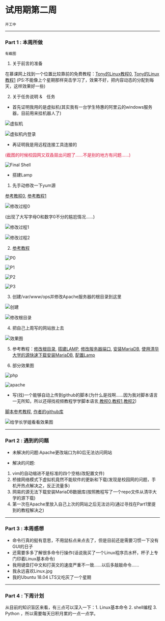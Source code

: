 # 试用期第二周

`开工中`

---

### Part 1 : 本周所做

`有截图` 

1. 关于前言的准备

在慕课网上找到一个位置比较靠前的免费教程：[Tony的Linux教程0](https://www.imooc.com/learn/175), [Tony的Linux教程1](https://www.imooc.com/learn/111) (PS:不能像上个星期那样突击学习了，效果不好，把内容动态的分配到每天，这样效果好一些)

2. 关于任务说明 &　任务

- 首先证明我用的是虚拟机(其实我有一台学生特惠的阿里云的windows服务器，目前用来挂机器人了)

![虚拟机](http://static.zybuluo.com/Mark201802/qq5ngj31zh6tu49fvlsw60r4/image_1cde78nrn14301j461stp1jhf1utc19.png)

![虚拟机内登录](http://static.zybuluo.com/Mark201802/gtp48rpy3viskle5e77f6mff/image_1cde7et6co1i91i16j11pd2q4126.png)

- 再证明我是用远程连接工具连接的

<font color="dc143c">(截图的时候校园网又双叒叕出问题了......不是别的地方有问题......)</font>

![Final Shell](http://static.zybuluo.com/Mark201802/wi1yneytrfyqe1j86nq3mga8/image_1cde7siul1gbj1n1rfnvjkm81n33.png)

- 搭建Lamp

1. 先手动修改一下yum源

[参考教程0](http://mirrors.163.com/.help/centos.html), [参考教程1](https://www.ruooo.com/VPS/594.html)

![修改过程0](http://static.zybuluo.com/Mark201802/1ssrmojz5pa346vyiujy4tax/image_1cdea0ure174oe04l6d13bu17f540.png)

(出现了大写字母O和数字0不分的尴尬情况......)

![修改过程1](http://static.zybuluo.com/Mark201802/o9krwdpexldpq04nlsz0g8c3/image_1cdea68f01bc3n97ssg92kae4d.png)

![修改过程2](http://static.zybuluo.com/Mark201802/zf8b0qqdn8qj7ajivvsdua45/image_1cdea8gfumiq1cnc1i5g1kq6qdo4q.png)

2. [参考教程](https://blog.csdn.net/u011277123/article/details/77847360)

![P0](http://static.zybuluo.com/Mark201802/2rgitu53o40lxu2odzvopgco/image_1cdeacmh3ij0olh1ok311uuktl57.png)

![P1](http://static.zybuluo.com/Mark201802/x9ceebyx000gis6m2fl1h63v/image_1cdeaenhc1qec1b2gs9012p81mie6k.png)

![P2](http://static.zybuluo.com/Mark201802/bwlulktkcwblhggcdac7tyo2/image_1cdeag51c193t10b1qvq27mnl071.png)

![P3](http://static.zybuluo.com/Mark201802/2ptfpr6qwml42vw7vegod1yv/image_1cdealnv2fhsqm41ju5gg41tae8b.png)

3. 创建/var/www/ops并修改Apache服务器的根目录到这里

![创建](http://static.zybuluo.com/Mark201802/0yaebsqu23si1w0oz2n1iqqz/image_1cdes485qi9eiut6ooi9fkt59.png)

![修改根目录](http://static.zybuluo.com/Mark201802/8rge1mojjddlchw00ggd9cq6/image_1cdet7f801n8g1nnd6ol17iq1t4c1m.png)

4. 把自己上周写的网站放上去

![效果图](http://static.zybuluo.com/Mark201802/4tsum1b5pzbceunlh7bjhuvt/image_1cdfhr9vkghj17521auhqqj1vne9.png)

5. 参考教程：[修改根目录](https://www.osyunwei.com/archives/789.html), [搭建LAMP](http://www.jb51.net/os/188488.html), [修改服务器端口](https://zhidao.baidu.com/question/6966481.html), [安装MariaDB](https://jingyan.baidu.com/article/25648fc182a7a99191fd0096.html), [使用清华大学的源快速下载安装MariaDB](https://blog.csdn.net/zh237560547/article/details/74783513), [配置Lamp](https://blog.csdn.net/qq_20948497/article/details/78451783)

6. 部分效果图

![php](http://static.zybuluo.com/Mark201802/xnuo4b7t3xtej5349sh8rzyo/image_1cdgtgd9c18dpoats3k9511ogt9.png)

![apache](http://static.zybuluo.com/Mark201802/ifxrs05evopwae864hyk37lm/image_1cdgthrsvepb122l1omc19sm12q7m.png)

- 写(找)一个能够自动上传到github的脚本(为什么是找啊......因为我对脚本语言一无所知，所以还得找视频教程学学脚本语言,[教程0](https://space.bilibili.com/267262953/#/),[教程1](https://www.bilibili.com/video/av21816585?from=search&seid=1131567582177017051),[教程2](https://www.imooc.com/u/279399/courses?sort=publish))

[脚本参考教程](https://blog.csdn.net/alanzjl/article/details/50715870), [作者的github库](https://github.com/alanzjl/MyConsoleTools)

![给学长学姐看看效果图](http://static.zybuluo.com/Mark201802/s3qoru2ua25p32ilbbw5ec3b/image_1cdiab8ra1ff910lt3rl1hht9n49.png)

---

### Part 2 : 遇到的问题

- 未解决的问题:Apache更改端口为80后无法访问网站

- 解决的问题:
1. vim的自动缩进不是标准的四个空格(改配置文件)
2. 桥接网络模式下虚拟机竟然不能软件的更新和下载(发现是校园网的问题，手机开热点解决之，反正流量多)
3. 网易的源无法下载安装MariaDB数据库(按照教程写了一个repo文件从清华大学的源下载)
4. 第一次在Apache里放入自己上次的网站之后无法访问(通过寻找在Part1里提到的教程解决之)

---

###  Part 3 : 本周感想

- 命令行真的挺有意思，不用鼠标点来点去了，但是目前还是需要习惯一下没有GUI的日子
- 还需要多多了解很多命令行操作(话说我买了一个Linux程序员水杯，杯子上专门印着Linux基本命令)
- 我用键盘打中文和打英文的速度严重不一致......以后多敲敲命令......
- 我永远喜欢Linux.jpg
- 我的Ubuntu 18.04 LTS又吃灰了一个星期

---

### Part 4 : 下周计划

从目前的知识盲区来看，有三点可以深入一下：1. Linux基本命令 2. shell编程 3. Python ，所以需要每天日积月累的一点一点学。